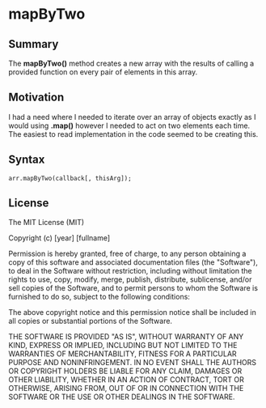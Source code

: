# mapByTwo

## Summary

The **mapByTwo()** method creates a new array with the results of calling a provided function on every pair of elements in this array.

## Motivation
I had a need where I needed to iterate over an array of objects exactly as I would using **.map()** however I needed
to act on two elements each time. The easiest to read implementation in the code seemed to be creating this.

## Syntax

```
arr.mapByTwo(callback[, thisArg]);
```

## License
The MIT License (MIT)

Copyright (c) [year] [fullname]

Permission is hereby granted, free of charge, to any person obtaining a copy
of this software and associated documentation files (the "Software"), to deal
in the Software without restriction, including without limitation the rights
to use, copy, modify, merge, publish, distribute, sublicense, and/or sell
copies of the Software, and to permit persons to whom the Software is
furnished to do so, subject to the following conditions:

The above copyright notice and this permission notice shall be included in all
copies or substantial portions of the Software.

THE SOFTWARE IS PROVIDED "AS IS", WITHOUT WARRANTY OF ANY KIND, EXPRESS OR
IMPLIED, INCLUDING BUT NOT LIMITED TO THE WARRANTIES OF MERCHANTABILITY,
FITNESS FOR A PARTICULAR PURPOSE AND NONINFRINGEMENT. IN NO EVENT SHALL THE
AUTHORS OR COPYRIGHT HOLDERS BE LIABLE FOR ANY CLAIM, DAMAGES OR OTHER
LIABILITY, WHETHER IN AN ACTION OF CONTRACT, TORT OR OTHERWISE, ARISING FROM,
OUT OF OR IN CONNECTION WITH THE SOFTWARE OR THE USE OR OTHER DEALINGS IN THE
SOFTWARE.